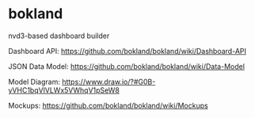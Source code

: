 bokland
=======

nvd3-based dashboard builder

Dashboard API: https://github.com/bokland/bokland/wiki/Dashboard-API

JSON Data Model: https://github.com/bokland/bokland/wiki/Data-Model

Model Diagram: https://www.draw.io/?#G0B-yVHC1bqVlVLWx5VWhqV1pSeW8

Mockups: https://github.com/bokland/bokland/wiki/Mockups
